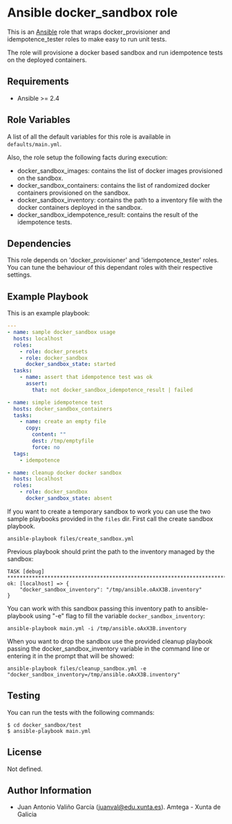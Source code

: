 # Ansible docker_sandbox role

This is an [Ansible](http://www.ansible.com) role that wraps docker_provisioner and idempotence_tester roles to make easy to run unit tests.

The role will provisione a docker based sandbox and run idempotence tests on the deployed containers.

## Requirements

- Ansible >= 2.4

## Role Variables

A list of all the default variables for this role is available in `defaults/main.yml`.

Also, the role setup the following facts during execution:

- docker_sandbox_images: contains the list of docker images provisioned on the sandbox.
- docker_sandbox_containers: contains the list of randomized docker containers provisioned on the sandbox.
- docker_sandbox_inventory: contains the path to a inventory file with the docker containers deployed in the sandbox.
- docker_sandbox_idempotence_result: contains the result of the idempotence tests.

## Dependencies

This role depends on 'docker_provisioner' and 'idempotence_tester' roles. You
can tune the behaviour of this dependant roles with their respective settings.

## Example Playbook

This is an example playbook:

```yaml
---
- name: sample docker_sandbox usage
  hosts: localhost
  roles:
    - role: docker_presets
    - role: docker_sandbox
      docker_sandbox_state: started
  tasks:
    - name: assert that idempotence test was ok
      assert:
        that: not docker_sandbox_idempotence_result | failed

- name: simple idempotence test
  hosts: docker_sandbox_containers
  tasks:
    - name: create an empty file
      copy:
        content: ""
        dest: /tmp/emptyfile
        force: no
  tags:
    - idempotence

- name: cleanup docker docker sandbox
  hosts: localhost
  roles:
    - role: docker_sandbox
      docker_sandbox_state: absent
```

If you want to create a temporary sandbox to work you can use the two sample playbooks provided in the `files` dir. First call the create sandbox playbook.

```
ansible-playbook files/create_sandbox.yml
```

Previous playbook should print the path to the inventory managed by the sandbox:

```
TASK [debug] **************************************************************************************************************************************************************************************************
ok: [localhost] => {
    "docker_sandbox_inventory": "/tmp/ansible.oAxX3B.inventory"
}
```

You can work with this sandbox passing this inventory path to ansible-playbook using "-e" flag to fill the variable `docker_sandbox_inventory`:

```
ansible-playbook main.yml -i /tmp/ansible.oAxX3B.inventory
```

When you want to drop the sandbox use the provided cleanup playbook passing the docker_sandbox_inventory variable in the command line or entering it in the prompt that will be showed:

```
ansible-playbook files/cleanup_sandbox.yml -e "docker_sandbox_inventory=/tmp/ansible.oAxX3B.inventory"
```

## Testing

You can run the tests with the following commands:

```shell
$ cd docker_sandbox/test
$ ansible-playbook main.yml
```

## License

Not defined.

## Author Information

- Juan Antonio Valiño García ([juanval@edu.xunta.es](mailto:juanval@edu.xunta.es)). Amtega - Xunta de Galicia
